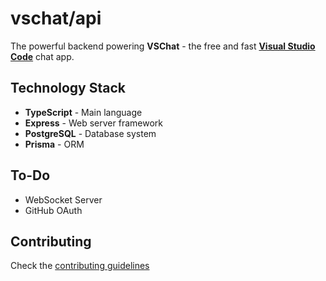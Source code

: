 # vschat/api

The powerful backend powering **VSChat** - the free and fast **[Visual Studio Code](https://code.visualstudio.com)** chat app.

## Technology Stack

- **TypeScript** - Main language
- **Express** - Web server framework
- **PostgreSQL** - Database system
- **Prisma** - ORM

## To-Do

- WebSocket Server
- GitHub OAuth

## Contributing

Check the [contributing guidelines](https://github.com/vschat/api/tree/main/.github/CONTRIBUTING.md)
